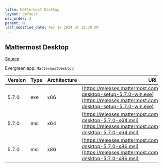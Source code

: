 ```yaml
---
title: Mattermost Desktop
layout: default
nav_order: 2
parent: M
last_modified_date: Apr 12 2024 at 12:30 AM
---
```


## Mattermost Desktop

[Source](https://github.com/mattermost/desktop)

Evergreen app: `MattermostDesktop`

| Version | Type | Architecture | URI                                                                                                                                                                          |
| ------- | ---- | ------------ | ---------------------------------------------------------------------------------------------------------------------------------------------------------------------------- |
| 5.7.0   | exe  | x86          | [https://releases.mattermost.com/desktop/5.7.0/mattermost-desktop-setup-5.7.0-win.exe](https://releases.mattermost.com/desktop/5.7.0/mattermost-desktop-setup-5.7.0-win.exe) |
| 5.7.0   | msi  | x64          | [https://releases.mattermost.com/desktop/5.7.0/mattermost-desktop-5.7.0-x64.msi](https://releases.mattermost.com/desktop/5.7.0/mattermost-desktop-5.7.0-x64.msi)             |
| 5.7.0   | msi  | x86          | [https://releases.mattermost.com/desktop/5.7.0/mattermost-desktop-5.7.0-x86.msi](https://releases.mattermost.com/desktop/5.7.0/mattermost-desktop-5.7.0-x86.msi)             |
